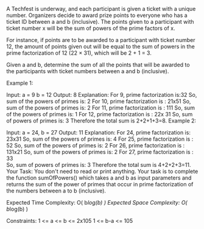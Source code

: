 A Techfest is underway, and each participant is given a ticket with a unique number. Organizers decide to award prize points to everyone who has a ticket ID between a and b (inclusive). The points given to a participant with ticket number x will be the sum of powers of the prime factors of x.

For instance, if points are to be awarded to a participant with ticket number 12, the amount of points given out will be equal to the sum of powers in the prime factorization of 12 (22 × 31), which will be 2 + 1 = 3.

Given a and b, determine the sum of all the points that will be awarded to the participants with ticket numbers between a and b (inclusive).

Example 1:

Input: 
a = 9
b = 12
Output: 
8
Explanation: 
For 9, prime factorization is:32 
So, sum of the powers of primes is: 2
For 10, prime factorization is : 21x51 
So, sum of the powers of primes is: 2
For 11, prime factorization is : 111 
So, sum of the powers of primes is: 1
For 12, prime factorization is : 22x 31 
So, sum of powers of primes is: 3
Therefore the total sum is 2+2+1+3=8.
Example 2:

Input: 
a = 24, b = 27
Output: 
11
Explanation: 
For 24, prime factorization is: 23x31 
So, sum of the powers of primes is: 4
For 25, prime factorization is : 52 
So, sum of the powers of primes is: 2
For 26, prime factorization is : 131x21 
So, sum of the powers of primes is: 2
For 27, prime factorization is : 33  
So, sum of powers of primes is: 3
Therefore the total sum is 4+2+2+3=11.
Your Task:
You don't need to read or print anything. Your task is to complete the function sumOfPowers() which takes a and b as input parameters and returns the sum of the power of primes that occur in prime factorization of the numbers between a to b (inclusive).

Expected Time Complexity: O( b*log(b) )
Expected Space Complexity: O( b*log(b) )

Constraints:
1 <= a <= b <= 2x105
1 <= b-a <= 105
